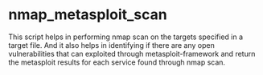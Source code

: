 # nmap_metasploit_scan

This script helps in performing nmap scan on the targets specified in a target file. And it also helps in identifying if there are any open vulnerabilities that can exploited through metasploit-framework and return the metasploit results for each service found through nmap scan.
